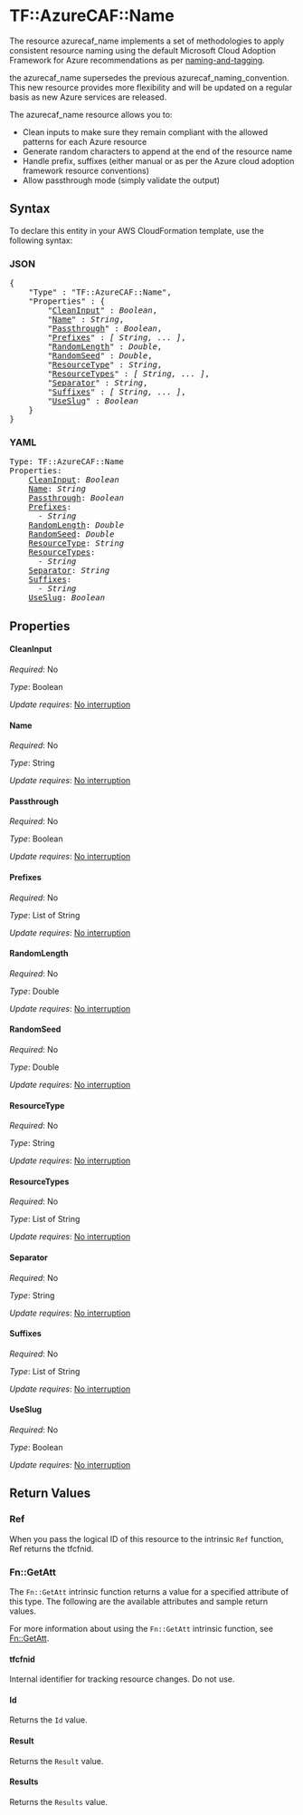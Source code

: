 # TF::AzureCAF::Name

The resource azurecaf_name implements a set of methodologies to apply consistent resource naming using the default Microsoft Cloud Adoption Framework for Azure recommendations as per [naming-and-tagging](https://docs.microsoft.com/en-us/azure/cloud-adoption-framework/ready/azure-best-practices/naming-and-tagging).

the azurecaf_name supersedes the previous azurecaf_naming_convention. This new resource provides more flexibility and will be updated on a regular basis as new Azure services are released.

The azurecaf_name resource allows you to:

* Clean inputs to make sure they remain compliant with the allowed patterns for each Azure resource
* Generate random characters to append at the end of the resource name
* Handle prefix, suffixes (either manual or as per the Azure cloud adoption framework resource conventions)
* Allow passthrough mode (simply validate the output)

## Syntax

To declare this entity in your AWS CloudFormation template, use the following syntax:

### JSON

<pre>
{
    "Type" : "TF::AzureCAF::Name",
    "Properties" : {
        "<a href="#cleaninput" title="CleanInput">CleanInput</a>" : <i>Boolean</i>,
        "<a href="#name" title="Name">Name</a>" : <i>String</i>,
        "<a href="#passthrough" title="Passthrough">Passthrough</a>" : <i>Boolean</i>,
        "<a href="#prefixes" title="Prefixes">Prefixes</a>" : <i>[ String, ... ]</i>,
        "<a href="#randomlength" title="RandomLength">RandomLength</a>" : <i>Double</i>,
        "<a href="#randomseed" title="RandomSeed">RandomSeed</a>" : <i>Double</i>,
        "<a href="#resourcetype" title="ResourceType">ResourceType</a>" : <i>String</i>,
        "<a href="#resourcetypes" title="ResourceTypes">ResourceTypes</a>" : <i>[ String, ... ]</i>,
        "<a href="#separator" title="Separator">Separator</a>" : <i>String</i>,
        "<a href="#suffixes" title="Suffixes">Suffixes</a>" : <i>[ String, ... ]</i>,
        "<a href="#useslug" title="UseSlug">UseSlug</a>" : <i>Boolean</i>
    }
}
</pre>

### YAML

<pre>
Type: TF::AzureCAF::Name
Properties:
    <a href="#cleaninput" title="CleanInput">CleanInput</a>: <i>Boolean</i>
    <a href="#name" title="Name">Name</a>: <i>String</i>
    <a href="#passthrough" title="Passthrough">Passthrough</a>: <i>Boolean</i>
    <a href="#prefixes" title="Prefixes">Prefixes</a>: <i>
      - String</i>
    <a href="#randomlength" title="RandomLength">RandomLength</a>: <i>Double</i>
    <a href="#randomseed" title="RandomSeed">RandomSeed</a>: <i>Double</i>
    <a href="#resourcetype" title="ResourceType">ResourceType</a>: <i>String</i>
    <a href="#resourcetypes" title="ResourceTypes">ResourceTypes</a>: <i>
      - String</i>
    <a href="#separator" title="Separator">Separator</a>: <i>String</i>
    <a href="#suffixes" title="Suffixes">Suffixes</a>: <i>
      - String</i>
    <a href="#useslug" title="UseSlug">UseSlug</a>: <i>Boolean</i>
</pre>

## Properties

#### CleanInput

_Required_: No

_Type_: Boolean

_Update requires_: [No interruption](https://docs.aws.amazon.com/AWSCloudFormation/latest/UserGuide/using-cfn-updating-stacks-update-behaviors.html#update-no-interrupt)

#### Name

_Required_: No

_Type_: String

_Update requires_: [No interruption](https://docs.aws.amazon.com/AWSCloudFormation/latest/UserGuide/using-cfn-updating-stacks-update-behaviors.html#update-no-interrupt)

#### Passthrough

_Required_: No

_Type_: Boolean

_Update requires_: [No interruption](https://docs.aws.amazon.com/AWSCloudFormation/latest/UserGuide/using-cfn-updating-stacks-update-behaviors.html#update-no-interrupt)

#### Prefixes

_Required_: No

_Type_: List of String

_Update requires_: [No interruption](https://docs.aws.amazon.com/AWSCloudFormation/latest/UserGuide/using-cfn-updating-stacks-update-behaviors.html#update-no-interrupt)

#### RandomLength

_Required_: No

_Type_: Double

_Update requires_: [No interruption](https://docs.aws.amazon.com/AWSCloudFormation/latest/UserGuide/using-cfn-updating-stacks-update-behaviors.html#update-no-interrupt)

#### RandomSeed

_Required_: No

_Type_: Double

_Update requires_: [No interruption](https://docs.aws.amazon.com/AWSCloudFormation/latest/UserGuide/using-cfn-updating-stacks-update-behaviors.html#update-no-interrupt)

#### ResourceType

_Required_: No

_Type_: String

_Update requires_: [No interruption](https://docs.aws.amazon.com/AWSCloudFormation/latest/UserGuide/using-cfn-updating-stacks-update-behaviors.html#update-no-interrupt)

#### ResourceTypes

_Required_: No

_Type_: List of String

_Update requires_: [No interruption](https://docs.aws.amazon.com/AWSCloudFormation/latest/UserGuide/using-cfn-updating-stacks-update-behaviors.html#update-no-interrupt)

#### Separator

_Required_: No

_Type_: String

_Update requires_: [No interruption](https://docs.aws.amazon.com/AWSCloudFormation/latest/UserGuide/using-cfn-updating-stacks-update-behaviors.html#update-no-interrupt)

#### Suffixes

_Required_: No

_Type_: List of String

_Update requires_: [No interruption](https://docs.aws.amazon.com/AWSCloudFormation/latest/UserGuide/using-cfn-updating-stacks-update-behaviors.html#update-no-interrupt)

#### UseSlug

_Required_: No

_Type_: Boolean

_Update requires_: [No interruption](https://docs.aws.amazon.com/AWSCloudFormation/latest/UserGuide/using-cfn-updating-stacks-update-behaviors.html#update-no-interrupt)

## Return Values

### Ref

When you pass the logical ID of this resource to the intrinsic `Ref` function, Ref returns the tfcfnid.

### Fn::GetAtt

The `Fn::GetAtt` intrinsic function returns a value for a specified attribute of this type. The following are the available attributes and sample return values.

For more information about using the `Fn::GetAtt` intrinsic function, see [Fn::GetAtt](https://docs.aws.amazon.com/AWSCloudFormation/latest/UserGuide/intrinsic-function-reference-getatt.html).

#### tfcfnid

Internal identifier for tracking resource changes. Do not use.

#### Id

Returns the <code>Id</code> value.

#### Result

Returns the <code>Result</code> value.

#### Results

Returns the <code>Results</code> value.

